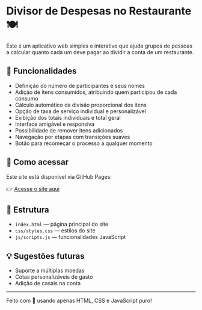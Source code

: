 # Divisor de Despesas no Restaurante 🍽️

Este é um aplicativo web simples e interativo que ajuda grupos de pessoas a calcular quanto cada um deve pagar ao dividir a conta de um restaurante.

## 🔧 Funcionalidades

- Definição do número de participantes e seus nomes
- Adição de itens consumidos, atribuindo quem participou de cada consumo
- Cálculo automático da divisão proporcional dos itens
- Opção de taxa de serviço individual e personalizável
- Exibição dos totais individuais e total geral
- Interface amigável e responsiva
- Possibilidade de remover itens adicionados
- Navegação por etapas com transições suaves
- Botão para recomeçar o processo a qualquer momento

## 🚀 Como acessar

Este site está disponível via GitHub Pages:

👉 [Acesse o site aqui](https://seibel27.github.io/divisao-despesas)

## 📁 Estrutura

- `index.html` — página principal do site
- `css/styles.css` — estilos do site
- `js/scripts.js` — funcionalidades JavaScript

## 💡 Sugestões futuras

- Suporte a múltiplas moedas
- Cotas personalizáveis de gasto
- Adição de casais na conta

---

Feito com 💚 usando apenas HTML, CSS e JavaScript puro!
